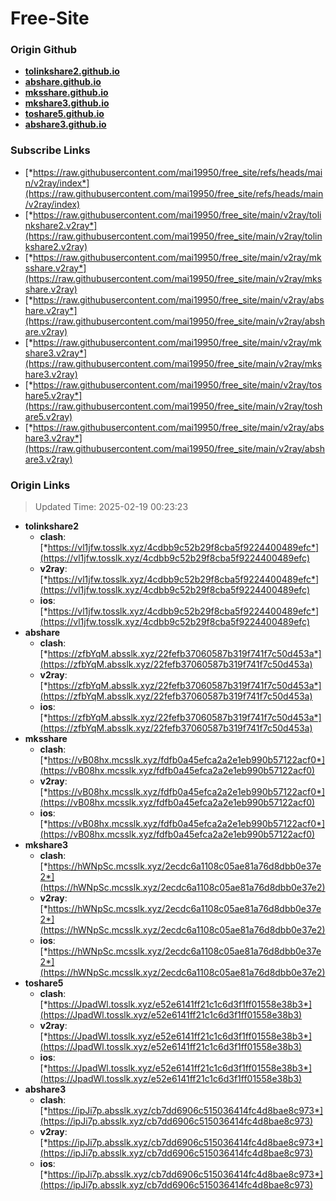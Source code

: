 # Free-Site

### Origin Github

- [**tolinkshare2.github.io**](https://github.com/tolinkshare2/tolinkshare2.github.io)
- [**abshare.github.io**](https://github.com/abshare/abshare.github.io)
- [**mksshare.github.io**](https://github.com/mksshare/mksshare.github.io)
- [**mkshare3.github.io**](https://github.com/mkshare3/mkshare3.github.io)
- [**toshare5.github.io**](https://github.com/toshare5/toshare5.github.io)
- [**abshare3.github.io**](https://github.com/abshare3/abshare3.github.io)

### Subscribe Links

- [*https://raw.githubusercontent.com/mai19950/free_site/refs/heads/main/v2ray/index*](https://raw.githubusercontent.com/mai19950/free_site/refs/heads/main/v2ray/index)
- [*https://raw.githubusercontent.com/mai19950/free_site/main/v2ray/tolinkshare2.v2ray*](https://raw.githubusercontent.com/mai19950/free_site/main/v2ray/tolinkshare2.v2ray)
- [*https://raw.githubusercontent.com/mai19950/free_site/main/v2ray/mksshare.v2ray*](https://raw.githubusercontent.com/mai19950/free_site/main/v2ray/mksshare.v2ray)
- [*https://raw.githubusercontent.com/mai19950/free_site/main/v2ray/abshare.v2ray*](https://raw.githubusercontent.com/mai19950/free_site/main/v2ray/abshare.v2ray)
- [*https://raw.githubusercontent.com/mai19950/free_site/main/v2ray/mkshare3.v2ray*](https://raw.githubusercontent.com/mai19950/free_site/main/v2ray/mkshare3.v2ray)
- [*https://raw.githubusercontent.com/mai19950/free_site/main/v2ray/toshare5.v2ray*](https://raw.githubusercontent.com/mai19950/free_site/main/v2ray/toshare5.v2ray)
- [*https://raw.githubusercontent.com/mai19950/free_site/main/v2ray/abshare3.v2ray*](https://raw.githubusercontent.com/mai19950/free_site/main/v2ray/abshare3.v2ray)

### Origin Links

> Updated Time: 2025-02-19 00:23:23

- **tolinkshare2**
  - **clash**: [*https://vl1jfw.tosslk.xyz/4cdbb9c52b29f8cba5f9224400489efc*](https://vl1jfw.tosslk.xyz/4cdbb9c52b29f8cba5f9224400489efc)
  - **v2ray**: [*https://vl1jfw.tosslk.xyz/4cdbb9c52b29f8cba5f9224400489efc*](https://vl1jfw.tosslk.xyz/4cdbb9c52b29f8cba5f9224400489efc)
  - **ios**: [*https://vl1jfw.tosslk.xyz/4cdbb9c52b29f8cba5f9224400489efc*](https://vl1jfw.tosslk.xyz/4cdbb9c52b29f8cba5f9224400489efc)
- **abshare**
  - **clash**: [*https://zfbYqM.absslk.xyz/22fefb37060587b319f741f7c50d453a*](https://zfbYqM.absslk.xyz/22fefb37060587b319f741f7c50d453a)
  - **v2ray**: [*https://zfbYqM.absslk.xyz/22fefb37060587b319f741f7c50d453a*](https://zfbYqM.absslk.xyz/22fefb37060587b319f741f7c50d453a)
  - **ios**: [*https://zfbYqM.absslk.xyz/22fefb37060587b319f741f7c50d453a*](https://zfbYqM.absslk.xyz/22fefb37060587b319f741f7c50d453a)
- **mksshare**
  - **clash**: [*https://vB08hx.mcsslk.xyz/fdfb0a45efca2a2e1eb990b57122acf0*](https://vB08hx.mcsslk.xyz/fdfb0a45efca2a2e1eb990b57122acf0)
  - **v2ray**: [*https://vB08hx.mcsslk.xyz/fdfb0a45efca2a2e1eb990b57122acf0*](https://vB08hx.mcsslk.xyz/fdfb0a45efca2a2e1eb990b57122acf0)
  - **ios**: [*https://vB08hx.mcsslk.xyz/fdfb0a45efca2a2e1eb990b57122acf0*](https://vB08hx.mcsslk.xyz/fdfb0a45efca2a2e1eb990b57122acf0)
- **mkshare3**
  - **clash**: [*https://hWNpSc.mcsslk.xyz/2ecdc6a1108c05ae81a76d8dbb0e37e2*](https://hWNpSc.mcsslk.xyz/2ecdc6a1108c05ae81a76d8dbb0e37e2)
  - **v2ray**: [*https://hWNpSc.mcsslk.xyz/2ecdc6a1108c05ae81a76d8dbb0e37e2*](https://hWNpSc.mcsslk.xyz/2ecdc6a1108c05ae81a76d8dbb0e37e2)
  - **ios**: [*https://hWNpSc.mcsslk.xyz/2ecdc6a1108c05ae81a76d8dbb0e37e2*](https://hWNpSc.mcsslk.xyz/2ecdc6a1108c05ae81a76d8dbb0e37e2)
- **toshare5**
  - **clash**: [*https://JpadWl.tosslk.xyz/e52e6141ff21c1c6d3f1ff01558e38b3*](https://JpadWl.tosslk.xyz/e52e6141ff21c1c6d3f1ff01558e38b3)
  - **v2ray**: [*https://JpadWl.tosslk.xyz/e52e6141ff21c1c6d3f1ff01558e38b3*](https://JpadWl.tosslk.xyz/e52e6141ff21c1c6d3f1ff01558e38b3)
  - **ios**: [*https://JpadWl.tosslk.xyz/e52e6141ff21c1c6d3f1ff01558e38b3*](https://JpadWl.tosslk.xyz/e52e6141ff21c1c6d3f1ff01558e38b3)
- **abshare3**
  - **clash**: [*https://ipJi7p.absslk.xyz/cb7dd6906c515036414fc4d8bae8c973*](https://ipJi7p.absslk.xyz/cb7dd6906c515036414fc4d8bae8c973)
  - **v2ray**: [*https://ipJi7p.absslk.xyz/cb7dd6906c515036414fc4d8bae8c973*](https://ipJi7p.absslk.xyz/cb7dd6906c515036414fc4d8bae8c973)
  - **ios**: [*https://ipJi7p.absslk.xyz/cb7dd6906c515036414fc4d8bae8c973*](https://ipJi7p.absslk.xyz/cb7dd6906c515036414fc4d8bae8c973)
